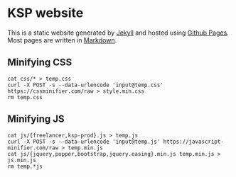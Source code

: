 # KSP website

This is a static website generated by [Jekyll](http://jekyllrb.com/) and hosted using [Github Pages](https://pages.github.com/). Most pages are written in [Markdown](https://guides.github.com/features/mastering-markdown/).

## Minifying CSS

    cat css/* > temp.css
    curl -X POST -s --data-urlencode 'input@temp.css' https://cssminifier.com/raw > style.min.css
    rm temp.css

## Minifying JS

    cat js/{freelancer,ksp-prod}.js > temp.js
    curl -X POST -s --data-urlencode 'input@temp.js' https://javascript-minifier.com/raw > temp.min.js
    cat js/{jquery,popper,bootstrap,jquery.easing}.min.js temp.min.js > js.min.js
    rm temp.*js
